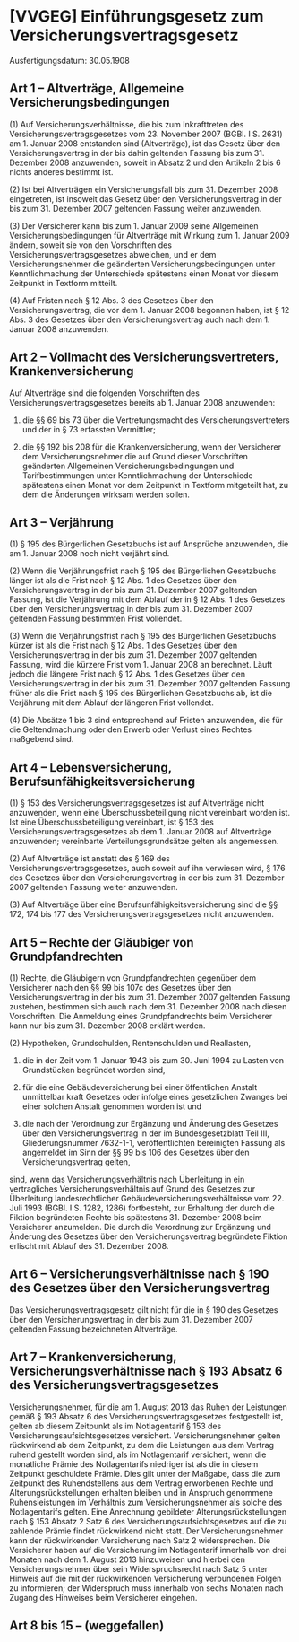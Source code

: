 # [VVGEG] Einführungsgesetz zum Versicherungsvertragsgesetz

Ausfertigungsdatum: 30.05.1908

 

## Art 1 – Altverträge, Allgemeine Versicherungsbedingungen

(1) Auf Versicherungsverhältnisse, die bis zum Inkrafttreten des Versicherungsvertragsgesetzes vom 23. November 2007 (BGBl. I S. 2631) am 1. Januar 2008 entstanden sind (Altverträge), ist das Gesetz über den Versicherungsvertrag in der bis dahin geltenden Fassung bis zum 31. Dezember 2008 anzuwenden, soweit in Absatz 2 und den Artikeln 2 bis 6 nichts anderes bestimmt ist.

(2) Ist bei Altverträgen ein Versicherungsfall bis zum 31. Dezember 2008 eingetreten, ist insoweit das Gesetz über den Versicherungsvertrag in der bis zum 31. Dezember 2007 geltenden Fassung weiter anzuwenden.

(3) Der Versicherer kann bis zum 1. Januar 2009 seine Allgemeinen Versicherungsbedingungen für Altverträge mit Wirkung zum 1. Januar 2009 ändern, soweit sie von den Vorschriften des Versicherungsvertragsgesetzes abweichen, und er dem Versicherungsnehmer die geänderten Versicherungsbedingungen unter Kenntlichmachung der Unterschiede spätestens einen Monat vor diesem Zeitpunkt in Textform mitteilt.

(4) Auf Fristen nach § 12 Abs. 3 des Gesetzes über den Versicherungsvertrag, die vor dem 1. Januar 2008 begonnen haben, ist § 12 Abs. 3 des Gesetzes über den Versicherungsvertrag auch nach dem 1. Januar 2008 anzuwenden.


## Art 2 – Vollmacht des Versicherungsvertreters, Krankenversicherung

Auf Altverträge sind die folgenden Vorschriften des Versicherungsvertragsgesetzes bereits ab 1. Januar 2008 anzuwenden:

1. die §§ 69 bis 73 über die Vertretungsmacht des Versicherungsvertreters und der in § 73 erfassten Vermittler;

2. die §§ 192 bis 208 für die Krankenversicherung, wenn der Versicherer dem Versicherungsnehmer die auf Grund dieser Vorschriften geänderten Allgemeinen Versicherungsbedingungen und Tarifbestimmungen unter Kenntlichmachung der Unterschiede spätestens einen Monat vor dem Zeitpunkt in Textform mitgeteilt hat, zu dem die Änderungen wirksam werden sollen.


## Art 3 – Verjährung

(1) § 195 des Bürgerlichen Gesetzbuchs ist auf Ansprüche anzuwenden, die am 1. Januar 2008 noch nicht verjährt sind.

(2) Wenn die Verjährungsfrist nach § 195 des Bürgerlichen Gesetzbuchs länger ist als die Frist nach § 12 Abs. 1 des Gesetzes über den Versicherungsvertrag in der bis zum 31. Dezember 2007 geltenden Fassung, ist die Verjährung mit dem Ablauf der in § 12 Abs. 1 des Gesetzes über den Versicherungsvertrag in der bis zum 31. Dezember 2007 geltenden Fassung bestimmten Frist vollendet.

(3) Wenn die Verjährungsfrist nach § 195 des Bürgerlichen Gesetzbuchs kürzer ist als die Frist nach § 12 Abs. 1 des Gesetzes über den Versicherungsvertrag in der bis zum 31. Dezember 2007 geltenden Fassung, wird die kürzere Frist vom 1. Januar 2008 an berechnet. Läuft jedoch die längere Frist nach § 12 Abs. 1 des Gesetzes über den Versicherungsvertrag in der bis zum 31. Dezember 2007 geltenden Fassung früher als die Frist nach § 195 des Bürgerlichen Gesetzbuchs ab, ist die Verjährung mit dem Ablauf der längeren Frist vollendet.

(4) Die Absätze 1 bis 3 sind entsprechend auf Fristen anzuwenden, die für die Geltendmachung oder den Erwerb oder Verlust eines Rechtes maßgebend sind.


## Art 4 – Lebensversicherung, Berufsunfähigkeitsversicherung

(1) § 153 des Versicherungsvertragsgesetzes ist auf Altverträge nicht anzuwenden, wenn eine Überschussbeteiligung nicht vereinbart worden ist. Ist eine Überschussbeteiligung vereinbart, ist § 153 des Versicherungsvertragsgesetzes ab dem 1. Januar 2008 auf Altverträge anzuwenden; vereinbarte Verteilungsgrundsätze gelten als angemessen.

(2) Auf Altverträge ist anstatt des § 169 des Versicherungsvertragsgesetzes, auch soweit auf ihn verwiesen wird, § 176 des Gesetzes über den Versicherungsvertrag in der bis zum 31. Dezember 2007 geltenden Fassung weiter anzuwenden.

(3) Auf Altverträge über eine Berufsunfähigkeitsversicherung sind die §§ 172, 174 bis 177 des Versicherungsvertragsgesetzes nicht anzuwenden.


## Art 5 – Rechte der Gläubiger von Grundpfandrechten

(1) Rechte, die Gläubigern von Grundpfandrechten gegenüber dem Versicherer nach den §§ 99 bis 107c des Gesetzes über den Versicherungsvertrag in der bis zum 31. Dezember 2007 geltenden Fassung zustehen, bestimmen sich auch nach dem 31. Dezember 2008 nach diesen Vorschriften. Die Anmeldung eines Grundpfandrechts beim Versicherer kann nur bis zum 31. Dezember 2008 erklärt werden.

(2) Hypotheken, Grundschulden, Rentenschulden und Reallasten,

1. die in der Zeit vom 1. Januar 1943 bis zum 30. Juni 1994 zu Lasten von Grundstücken begründet worden sind,

2. für die eine Gebäudeversicherung bei einer öffentlichen Anstalt unmittelbar kraft Gesetzes oder infolge eines gesetzlichen Zwanges bei einer solchen Anstalt genommen worden ist und

3. die nach der Verordnung zur Ergänzung und Änderung des Gesetzes über den Versicherungsvertrag in der im Bundesgesetzblatt Teil III, Gliederungsnummer 7632-1-1, veröffentlichten bereinigten Fassung als angemeldet im Sinn der §§ 99 bis 106 des Gesetzes über den Versicherungsvertrag gelten,

sind, wenn das Versicherungsverhältnis nach Überleitung in ein vertragliches Versicherungsverhältnis auf Grund des Gesetzes zur Überleitung landesrechtlicher Gebäudeversicherungsverhältnisse vom 22. Juli 1993 (BGBl. I S. 1282, 1286) fortbesteht, zur Erhaltung der durch die Fiktion begründeten Rechte bis spätestens 31. Dezember 2008 beim Versicherer anzumelden. Die durch die Verordnung zur Ergänzung und Änderung des Gesetzes über den Versicherungsvertrag begründete Fiktion erlischt mit Ablauf des 31. Dezember 2008.


## Art 6 – Versicherungsverhältnisse nach § 190 des Gesetzes über den Versicherungsvertrag

Das Versicherungsvertragsgesetz gilt nicht für die in § 190 des Gesetzes über den Versicherungsvertrag in der bis zum 31. Dezember 2007 geltenden Fassung bezeichneten Altverträge.


## Art 7 – Krankenversicherung, Versicherungsverhältnisse nach § 193 Absatz 6 des Versicherungsvertragsgesetzes

Versicherungsnehmer, für die am 1. August 2013 das Ruhen der Leistungen gemäß § 193 Absatz 6 des Versicherungsvertragsgesetzes festgestellt ist, gelten ab diesem Zeitpunkt als im Notlagentarif § 153 des Versicherungsaufsichtsgesetzes versichert. Versicherungsnehmer gelten rückwirkend ab dem Zeitpunkt, zu dem die Leistungen aus dem Vertrag ruhend gestellt worden sind, als im Notlagentarif versichert, wenn die monatliche Prämie des Notlagentarifs niedriger ist als die in diesem Zeitpunkt geschuldete Prämie. Dies gilt unter der Maßgabe, dass die zum Zeitpunkt des Ruhendstellens aus dem Vertrag erworbenen Rechte und Alterungsrückstellungen erhalten bleiben und in Anspruch genommene Ruhensleistungen im Verhältnis zum Versicherungsnehmer als solche des Notlagentarifs gelten. Eine Anrechnung gebildeter Alterungsrückstellungen nach § 153 Absatz 2 Satz 6 des Versicherungsaufsichtsgesetzes auf die zu zahlende Prämie findet rückwirkend nicht statt. Der Versicherungsnehmer kann der rückwirkenden Versicherung nach Satz 2 widersprechen. Die Versicherer haben auf die Versicherung im Notlagentarif innerhalb von drei Monaten nach dem 1. August 2013 hinzuweisen und hierbei den Versicherungsnehmer über sein Widerspruchsrecht nach Satz 5 unter Hinweis auf die mit der rückwirkenden Versicherung verbundenen Folgen zu informieren; der Widerspruch muss innerhalb von sechs Monaten nach Zugang des Hinweises beim Versicherer eingehen.


## Art 8 bis 15 – (weggefallen)

